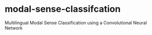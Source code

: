 # modal-sense-classifcation
Multilingual Modal Sense Classification using a Convolutional Neural Network
